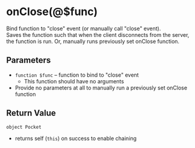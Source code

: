 # onClose(@$func)
Bind function to "close" event (or manually call "close" event).  
Saves the function such that when the client disconnects from the server, the function is run. Or, manually runs previously set onClose function.

## Parameters
  - `function $func` – function to bind to "close" event
     - This function should have no arguments
  - Provide no parameters at all to manually run a previously set onClose function

## Return Value
`object Pocket`
  - returns self (`this`) on success to enable chaining
